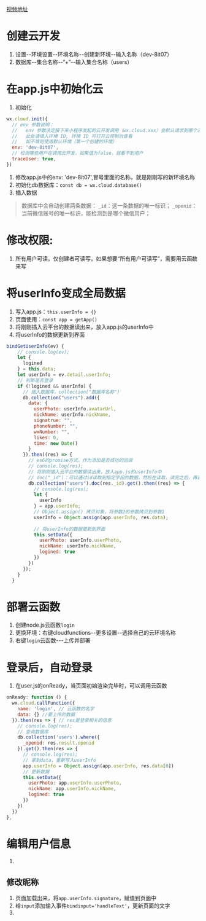 [视频地址](https://www.bilibili.com/video/BV16E4118761?p=1)

# 创建云开发
1. 设置--环境设置--环境名称--创建新环境--输入名称（dev-8it07）
2. 数据库--集合名称--“+”--输入集合名称（users）

# 在app.js中初始化云
1. 初始化
```js
wx.cloud.init({
  // env 参数说明：
  //   env 参数决定接下来小程序发起的云开发调用（wx.cloud.xxx）会默认请求到哪个云环境的资源
  //   此处请填入环境 ID, 环境 ID 可打开云控制台查看
  //   如不填则使用默认环境（第一个创建的环境）
  env: 'dev-8it07',
  // 检测哪些用户在调用云开发，如果值为false，就看不到用户
  traceUser: true,
})
```
1. 修改app.js中的env: 'dev-8it07',冒号里面的名称，就是刚刚写的新环境名称
2. 初始化db数据库：```const db = wx.cloud.database()```
3. 插入数据
> 数据库中会自动创建两条数据：
     ```_id```：这一条数据的唯一标识；
     ```_openid```：当前微信账号的唯一标识，能检测到是哪个微信用户； 

# 修改权限:
1. 所有用户可读，仅创建者可读写，如果想要“所有用户可读写”，需要用云函数来写

# 将userInfo变成全局数据
1. 写入app.js：```this.userInfo = {}```
2. 页面使用：```const app = getApp()```
3. 将刚刚插入云平台的数据读出来，放入app.js的userInfo中
4. 将userInfo的数据更新到界面
```js
bindGetUserInfo(ev) {
    // console.log(ev);
    let {
      logined
    } = this.data;
    let userInfo = ev.detail.userInfo;
    // 判断是否登录
    if (!logined && userInfo) {
      // 插入数据库，collection("数据库名称")
      db.collection("users").add({
        data: {
          userPhoto: userInfo.avatarUrl,
          nickName: userInfo.nickName,
          signatrue: "",
          phoneNumber: "",
          wxNumber: "",
          likes: 0,
          time: new Date()
        }
      }).then((res) => {
        // es6的promise方式，作为添加是否成功的回调
        // console.log(res);
        // 将刚刚插入云平台的数据读出来，放入app.js的userInfo中
        // doc("_id")：可以通过id读取到指定字段的数据，然后在读取，读完之后，再调用get()方法，能获取到这个"id"所对应的字段
        db.collection("users").doc(res._id).get().then((res) => {
          // console.log(res);
          let {
            userInfo
          } = app.userInfo;
          // Object.assign() 拷贝对象，将参数2的参数拷贝到参数1
          userInfo = Object.assign(app.userInfo, res.data);
          
          // 将userInfo的数据更新到界面
          this.setData({
            userPhoto: userInfo.userPhoto,
            nickName: userInfo.nickName,
            logined: true
          })
        })
      });
    }
  }
```

# 部署云函数
1. 创建node.js云函数```login```
2. 更换环境：右键cloudfunctions--更多设置--选择自己的云环境名称
3. 右键```login```云函数---上传并部署

# 登录后，自动登录
1. 在user.js的onReady，当页面初始渲染完毕时，可以调用云函数
```js
onReady: function () {
  wx.cloud.callFunction({
    name: 'login', // 云函数的名字
    data: {} //要上传的数据 
  }).then(res => { // res是登录相关的信息
    // console.log(res);
    // 查询数据库
    db.collection('users').where({
      _openid: res.result.openid
    }).get().then(res => {
      // console.log(res);
      // 拿到data，重新写入userInfo
      app.userInfo = Object.assign(app.userInfo, res.data[0])
      // 更新数据
      this.setData({
        userPhoto: app.userInfo.userPhoto,
        nickName: app.userInfo.nickName,
        logined: true
      })
    })
  })
},
```

# 编辑用户信息
1. 

## 修改昵称
1. 页面加载出来，将```app.userInfo.signature```，赋值到页面中
1. 给```input```添加输入事件```bindinput='handleText'```，更新页面的文字
2. 